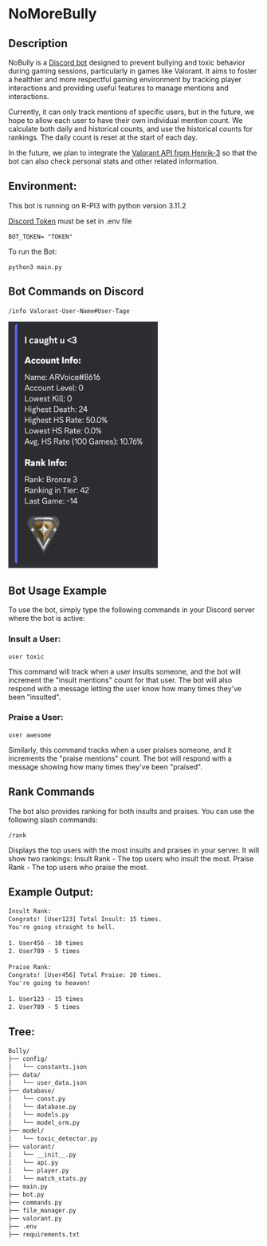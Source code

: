 # NoMoreBully

## Description
NoBully is a [Discord bot](https://discord.com/developers/docs/intro) designed to prevent bullying and toxic behavior during gaming sessions, particularly in games like Valorant.
It aims to foster a healthier and more respectful gaming environment by tracking player interactions and providing useful features to manage mentions and interactions.

Currently, it can only track mentions of specific users, but in the future, we hope to allow each user to have their own individual mention count.
We calculate both daily and historical counts, and use the historical counts for rankings. The daily count is reset at the start of each day.

In the future, we plan to integrate the [Valorant API from Henrik-3](https://github.com/Henrik-3/unofficial-valorant-api) so that the bot can also check personal stats and other related information.

## Environment:
This bot is running on R-PI3 with python version 3.11.2

[Discord Token](https://discord.com/developers/docs/quick-start/getting-started) must be set in .env file
```
BOT_TOKEN= "TOKEN"
```

To run the Bot:
```
python3 main.py
```

## Bot Commands on Discord
```
/info Valorant-User-Name#User-Tage
```
<p>
    <img src="https://github.com/Ian-I-Chien/Valorant-Discord-Bot/blob/main/pic/output_example.png" alt="Output Example" width="300"/>
</p>

## Bot Usage Example
To use the bot, simply type the following commands in your Discord server where the bot is active:

### Insult a User:
```
user toxic
```
This command will track when a user insults someone, and the bot will increment the "insult mentions" count for that user. The bot will also respond with a message letting the user know how many times they've been "insulted".

### Praise a User:
```
user awesome
```
Similarly, this command tracks when a user praises someone, and it increments the "praise mentions" count. The bot will respond with a message showing how many times they've been "praised".

## Rank Commands
The bot also provides ranking for both insults and praises. You can use the following slash commands:
```
/rank
```
Displays the top users with the most insults and praises in your server. It will show two rankings:
Insult Rank - The top users who insult the most.
Praise Rank - The top users who praise the most.

## Example Output:
```
Insult Rank:
Congrats! [User123] Total Insult: 15 times.
You're going straight to hell.

1. User456 - 10 times
2. User789 - 5 times

Praise Rank:
Congrats! [User456] Total Praise: 20 times.
You're going to heaven!

1. User123 - 15 times
2. User789 - 5 times

```

## Tree:
```
Bully/
├── config/
│   └── constants.json
├── data/
│   └── user_data.json
├── database/
│   └── const.py
│   └── database.py
│   └── models.py
│   └── model_orm.py
├── model/
│   └── toxic_detector.py
├── valorant/
│   └── __init__.py
│   └── api.py
│   └── player.py
│   └── match_stats.py
├── main.py
├── bot.py
├── commands.py
├── file_manager.py
├── valorant.py
├── .env
├── requirements.txt
```
